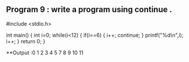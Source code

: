 ## Program 9 : write a program using continue .
#include <stdio.h>

int main() 
{
    int i=0;
    while(i<12)
    {
        if(i==6)
        {
            i++;
  continue;
        }
        printf("%d\n",i);
        i++;
    }
 return 0;
}

**Output :0
1
2
3
4
5
7
8
9
10
11

